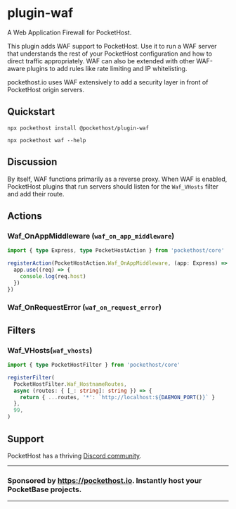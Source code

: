 # plugin-waf

A Web Application Firewall for PocketHost.

This plugin adds WAF support to PocketHost. Use it to run a WAF server that understands the rest of your PocketHost configuration and how to direct traffic appropriately. WAF can also be extended with other WAF-aware plugins to add rules like rate limiting and IP whitelisting.

pockethost.io uses WAF extensively to add a security layer in front of PocketHost origin servers.

## Quickstart

```
npx pockethost install @pockethost/plugin-waf

npx pockethost waf --help
```

## Discussion

By itself, WAF functions primarily as a reverse proxy. When WAF is enabled, PocketHost plugins that run servers should listen for the `Waf_VHosts` filter and add their route.

## Actions

### Waf_OnAppMiddleware (`waf_on_app_middleware`)

```ts
import { type Express, type PocketHostAction } from 'pockethost/core'

registerAction(PocketHostAction.Waf_OnAppMiddleware, (app: Express) => {
  app.use((req) => {
    console.log(req.host)
  })
})
```

### Waf_OnRequestError (`waf_on_request_error`)

## Filters

### Waf_VHosts(`waf_vhosts`)

```ts
import { type PocketHostFilter } from 'pockethost/core'

registerFilter(
  PocketHostFilter.Waf_HostnameRoutes,
  async (routes: { [_: string]: string }) => {
    return { ...routes, '*': `http://localhost:${DAEMON_PORT()}` }
  },
  99,
)
```

## Support

PocketHost has a thriving [Discord community](https://discord.gg/nVTxCMEcGT).

---

### Sponsored by https://pockethost.io. Instantly host your PocketBase projects.

---
